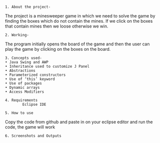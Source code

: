     1. About the project-
The project is a minesweeper game in which we need to solve the game by finding the boxes which do not contain the mines. If we click on the boxes that contain mines then we loose otherwise we win. 

    2. Working-
The program initially opens the board of the game and then the user can play the game by clicking on the boxes on the board.

    3. Concepts used-
    • Java Swing and AWP
    • Inheritance used to customize J Panel
    • Abstractions
    • Parameterized constructors
    • Use of ‘this’ keyword
    • Use of packages
    • Dynamic arrays
    • Access Modifiers

    4. Requirements
            Eclipse IDE

    5. How to use 
Copy the code from github and paste in on your eclipse editor and run the code, the game will work

    6. Screenshots and Outputs








